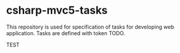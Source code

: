 csharp-mvc5-tasks
=================

This repository is used for specification of tasks for developing web application. Tasks are defined with token TODO.

TEST
